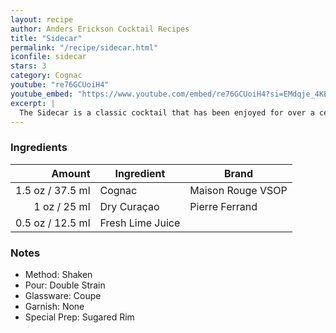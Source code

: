 ```yaml
---
layout: recipe
author: Anders Erickson Cocktail Recipes
title: "Sidecar"
permalink: "/recipe/sidecar.html"
iconfile: sidecar
stars: 3
category: Cognac
youtube: "re76GCUoiH4"
youtube_embed: "https://www.youtube.com/embed/re76GCUoiH4?si=EMdqje_4KECcUOJA"
excerpt: |
  The Sidecar is a classic cocktail that has been enjoyed for over a century. It's a simple yet elegant drink that combines the flavors of cognac, orange liqueur, and lemon juice.
---
```


### Ingredients

| Amount | Ingredient       | Brand             |
| -----: | ---------------- | ----------------- |
| 1.5 oz / 37.5 ml | Cognac           | Maison Rouge VSOP |
|   1 oz / 25 ml | Dry Curaçao      | Pierre Ferrand    |
| 0.5 oz / 12.5 ml | Fresh Lime Juice |                   |

### Notes

- Method: Shaken
- Pour: Double Strain
- Glassware: Coupe
- Garnish: None
- Special Prep: Sugared Rim
